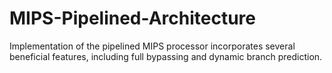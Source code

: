 # MIPS-Pipelined-Architecture
Implementation of the pipelined MIPS processor incorporates several beneficial features, including full bypassing and dynamic branch prediction.
